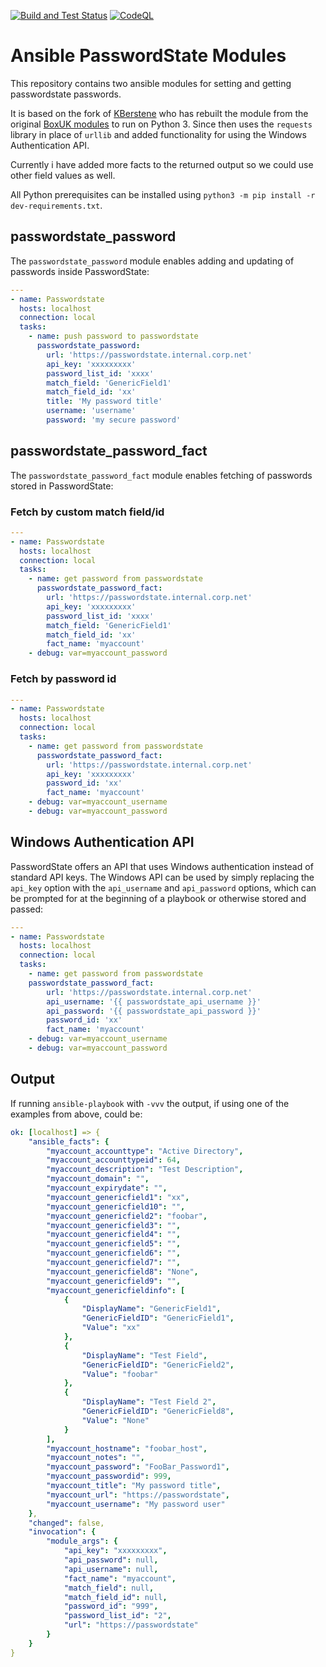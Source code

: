 [![Build and Test Status](https://github.com/eizedev/ansible-passwordstate-modules/actions/workflows/build.yml/badge.svg)](https://github.com/eizedev/ansible-passwordstate-modules/actions/workflows/build.yml) [![CodeQL](https://github.com/eizedev/ansible-passwordstate-modules/actions/workflows/codeql-analysis.yml/badge.svg)](https://github.com/eizedev/ansible-passwordstate-modules/actions/workflows/codeql-analysis.yml)

# Ansible PasswordState Modules

This repository contains two ansible modules for
setting and getting passwordstate passwords.

It is based on the fork of [KBerstene](https://github.com/KBerstene/ansible-passwordstate-modules) who has rebuilt the module from the original [BoxUK modules](https://github.com/boxuk/ansible-boxuk-modules-passwordstate)
to run on Python 3. Since then uses the `requests` library in place of `urllib` and added functionality for using the Windows Authentication API.

Currently i have added more facts to the returned output so we could use other field values as well.

All Python prerequisites can be installed using `python3 -m pip install -r dev-requirements.txt`.

## passwordstate_password

The `passwordstate_password` module enables adding and updating of passwords inside PasswordState:

```yml
---
- name: Passwordstate
  hosts: localhost
  connection: local
  tasks:
    - name: push password to passwordstate
      passwordstate_password:
        url: 'https://passwordstate.internal.corp.net'
        api_key: 'xxxxxxxxx'
        password_list_id: 'xxxx'
        match_field: 'GenericField1'
        match_field_id: 'xx'
        title: 'My password title'
        username: 'username'
        password: 'my secure password'
```

## passwordstate_password_fact

The `passwordstate_password_fact` module enables fetching of passwords stored in PasswordState:

### Fetch by custom match field/id

```yml
---
- name: Passwordstate
  hosts: localhost
  connection: local
  tasks:
    - name: get password from passwordstate
      passwordstate_password_fact:
        url: 'https://passwordstate.internal.corp.net'
        api_key: 'xxxxxxxxx'
        password_list_id: 'xxxx'
        match_field: 'GenericField1'
        match_field_id: 'xx'
        fact_name: 'myaccount'
    - debug: var=myaccount_password
```

### Fetch by password id

```yml
---
- name: Passwordstate
  hosts: localhost
  connection: local
  tasks:
    - name: get password from passwordstate
      passwordstate_password_fact:
        url: 'https://passwordstate.internal.corp.net'
        api_key: 'xxxxxxxxx'
        password_id: 'xx'
        fact_name: 'myaccount'
    - debug: var=myaccount_username
    - debug: var=myaccount_password
```

## Windows Authentication API

PasswordState offers an API that uses Windows authentication instead of standard API keys.  The Windows API can be used by simply replacing the `api_key` option with the `api_username` and `api_password` options, which can be prompted for at the beginning of a playbook or otherwise stored and passed:

```yml
---
- name: Passwordstate
  hosts: localhost
  connection: local
  tasks:
    - name: get password from passwordstate
    passwordstate_password_fact:
        url: 'https://passwordstate.internal.corp.net'
        api_username: '{{ passwordstate_api_username }}'
        api_password: '{{ passwordstate_api_password }}'
        password_id: 'xx'
        fact_name: 'myaccount'
    - debug: var=myaccount_username
    - debug: var=myaccount_password
```

## Output

If running `ansible-playbook` with `-vvv` the output, if using one of the examples from above, could be:

```yml
ok: [localhost] => {
    "ansible_facts": {
        "myaccount_accounttype": "Active Directory",
        "myaccount_accounttypeid": 64,
        "myaccount_description": "Test Description",
        "myaccount_domain": "",
        "myaccount_expirydate": "",
        "myaccount_genericfield1": "xx",
        "myaccount_genericfield10": "",
        "myaccount_genericfield2": "foobar",
        "myaccount_genericfield3": "",
        "myaccount_genericfield4": "",
        "myaccount_genericfield5": "",
        "myaccount_genericfield6": "",
        "myaccount_genericfield7": "",
        "myaccount_genericfield8": "None",
        "myaccount_genericfield9": "",
        "myaccount_genericfieldinfo": [
            {
                "DisplayName": "GenericField1",
                "GenericFieldID": "GenericField1",
                "Value": "xx"
            },
            {
                "DisplayName": "Test Field",
                "GenericFieldID": "GenericField2",
                "Value": "foobar"
            },
            {
                "DisplayName": "Test Field 2",
                "GenericFieldID": "GenericField8",
                "Value": "None"
            }
        ],
        "myaccount_hostname": "foobar_host",
        "myaccount_notes": "",
        "myaccount_password": "FooBar_Password1",
        "myaccount_passwordid": 999,
        "myaccount_title": "My password title",
        "myaccount_url": "https://passwordstate",
        "myaccount_username": "My password user"
    },
    "changed": false,
    "invocation": {
        "module_args": {
            "api_key": "xxxxxxxxx",
            "api_password": null,
            "api_username": null,
            "fact_name": "myaccount",
            "match_field": null,
            "match_field_id": null,
            "password_id": "999",
            "password_list_id": "2",
            "url": "https://passwordstate"
        }
    }
}
```

